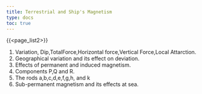 ```yaml
---
title: Terrestrial and Ship's Magnetism 
type: docs
toc: true
---
```

{{<page_list2>}}

1. Variation, Dip,TotalForce,Horizontal force,Vertical Force,Local Attarction.
2. Geographical variation and its effect on deviation.
3. Effects of permanent and induced magnetism.
4. Components P,Q and R.
5. The rods a,b,c,d,e,f,g,h, and k
6. Sub-permanent magnetism and its effects at sea.
